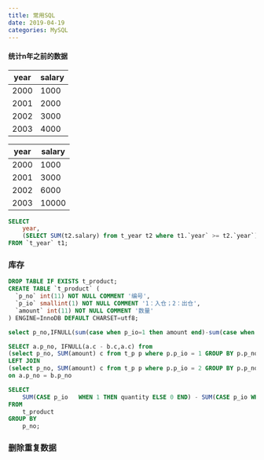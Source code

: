 ```yaml
---
title: 常用SQL
date: 2019-04-19
categories: MySQL
---
```


#### 统计n年之前的数据
|year|salary|
|--|--|
|2000|1000|
|2001|2000|
|2002|3000|
|2003|4000|

|year|salary|
|--|--|
|2000|1000|
|2001|3000|
|2002|6000|
|2003|10000|
```sql
SELECT 
    year, 
    (SELECT SUM(t2.salary) from t_year t2 where t1.`year` >= t2.`year`) salary 
FROM `t_year` t1;
```

### 库存
```sql
DROP TABLE IF EXISTS t_product;
CREATE TABLE `t_product` (
  `p_no` int(11) NOT NULL COMMENT '编号',
  `p_io` smallint(1) NOT NULL COMMENT '1：入仓；2：出仓',
  `amount` int(11) NOT NULL COMMENT '数量'
) ENGINE=InnoDB DEFAULT CHARSET=utf8;
```
```sql
select p_no,IFNULL(sum(case when p_io=1 then amount end)-sum(case when p_io=2 then amount end),sum(case when p_io=1 then amount end)) from t_p group by p_no
```
```sql
SELECT a.p_no, IFNULL(a.c - b.c,a.c) from 
(select p_no, SUM(amount) c from t_p p where p.p_io = 1 GROUP BY p.p_no) a
LEFT JOIN
(select p_no, SUM(amount) c from t_p p where p.p_io = 2 GROUP BY p.p_no) b
on a.p_no = b.p_no
```
```sql
SELECT
	SUM(CASE p_io	WHEN 1 THEN	quantity ELSE 0 END) - SUM(CASE p_io WHEN 2 THEN quantity ELSE 0 END)
FROM
	t_product
GROUP BY
	p_no;
```

### 删除重复数据





